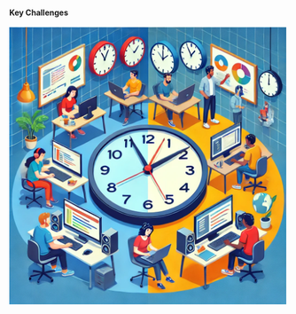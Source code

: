 #### Key Challenges

<img src="slides/code-quality-in-distributed-teams/images/challenges-01.webp" height="500px" />


<aside class="notes">
</aside>
